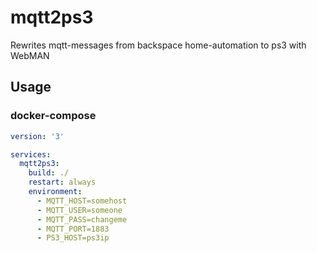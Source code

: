 # mqtt2ps3

Rewrites mqtt-messages from backspace home-automation to ps3 with WebMAN

## Usage
### docker-compose
```yaml
version: '3'

services:
  mqtt2ps3:
    build: ./
    restart: always
    environment:
      - MQTT_HOST=somehost
      - MQTT_USER=someone
      - MQTT_PASS=changeme
      - MQTT_PORT=1883
      - PS3_HOST=ps3ip
```
